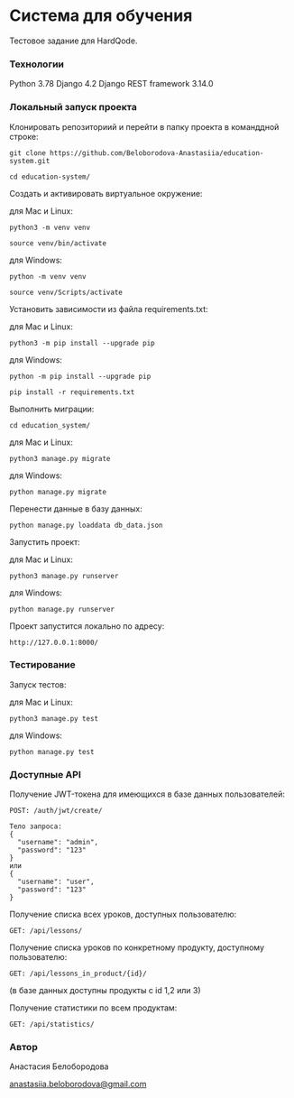 # Система для обучения

Тестовое задание для HardQode.

### Технологии

Python 3.78
Django 4.2
Django REST framework 3.14.0

### Локальный запуск проекта

Клонировать репозиториий и перейти в папку проекта в команддной строке:
```
git clone https://github.com/Beloborodova-Anastasiia/education-system.git
```

```
cd education-system/
```

Создать и активировать виртуальное окружение:


для Mac и Linux:
```
python3 -m venv venv
```
```
source venv/bin/activate
```

для Windows:
```
python -m venv venv
```
```
source venv/Scripts/activate 
```

Установить зависимости из файла requirements.txt:

для Mac и Linux:
```
python3 -m pip install --upgrade pip
```
для Windows:
```
python -m pip install --upgrade pip
```

```
pip install -r requirements.txt
```

Выполнить миграции:

```
cd education_system/

```

для Mac и Linux:
```
python3 manage.py migrate
```

для Windows:
```
python manage.py migrate
```

Перенести данные в базу данных:
```
python manage.py loaddata db_data.json
```

Запустить проект:


для Mac и Linux:
```
python3 manage.py runserver
```

для Windows:
```
python manage.py runserver
```
Проект запустится локально по адресу:

```
http://127.0.0.1:8000/
```


### Тестирование

Запуск тестов:

для Mac и Linux:
```
python3 manage.py test
```

для Windows:
```
python manage.py test
```

### Доступные API

Получение JWT-токена для имеющихся в базе данных пользователей:

```
POST: /auth/jwt/create/
```
```
Тело запроса:
{
  "username": "admin",
  "password": "123"
}
или
{
  "username": "user",
  "password": "123"
}
```

Получение списка всех уроков, доступных пользователю:

```
GET: /api/lessons/
```

Получение списка уроков по конкретному продукту, доступному пользователю:

```
GET: /api/lessons_in_product/{id}/
```
(в базе данных доступны продукты с id 1,2 или 3)

Получение статистики по всем продуктам:

```
GET: /api/statistics/
```

### Автор

Анастасия Белобородова 

anastasiia.beloborodova@gmail.com